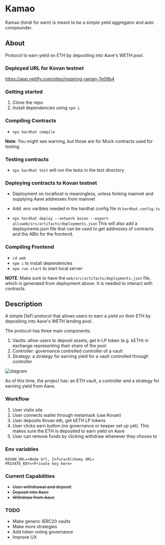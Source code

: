 # Kamao

Kamao (hindi for earn) is meant to be a simple yield aggregator and auto compounder.

## About
Protocol to earn yield on ETH by depositing into Aave's WETH pool. 

### Deployed URL for Kovan testnet
https://app.netlify.com/sites/inspiring-raman-7e09b4

### Getting started
1. Clone the repo
2. Install dependencies using `npm i`

### Compiling Contracts
* `npx hardhat compile`

**Note**: You might see warning, but those are for Mock contracts used for testing.

### Testing contracts
* `npx hardhat test` will run the tests in the test directory

### Deploying contracts to Kovan testnet
* Deployment on localhost is meaningless, unless forking mainnet and supplying Aave addresses from mainnet
* Add .env varibles needed in the hardhat config file in `hardhat.config.ts`

* `npx hardhat deploy --network kovan --export-all=web/src/artifacts/deployments.json`
This will also add a deployments.json file that can be used to get addresses of contracts and the ABIs for 
the frontend.

### Compiling Frontend
* `cd web`
* `npm i` to install dependencies
* `npm run start` to start local server

**NOTE**: Make sure to have the `web/src/artifacts/deployments.json` file, which is generated from deployment above. It is
needed to interact with contracts.


## Description
A simple DeFi protocol that allows users to earn a yield on their ETH by depositing into Aave's WETH 
lending pool. 

The protocol has three main components:
1. Vaults: allow users to deposit assets, get k-LP token (e.g. kETH) in exchange representing their share of the pool
2. Controller: governance controlled controller of a vault
3. Strategy: a strategy for earning yield for a vault controlled through controller

![diagram](https://user-images.githubusercontent.com/84708985/143611581-6016c9d7-a83f-4f888d-10ca2643bf62.jpg)

As of this time, the project has: an ETH vault, a controller and a strategy for earning yield from Aave.

### Workflow
1. User visits site
2. User connects wallet through metamask (use Kovan)
3. User deposits Kovan eth, get kETH LP tokens
4. User clicks earn button (no governance or keeper set up yet). This makes sure the ETH is deposited to 
earn yield on Aave
5. User can remove funds by clicking withdraw whenever they choose to

### Env variables
```
KOVAN_URL=<Node Url, Infura/Alchemy URL>
PRIVATE_KEY=<Private key here>
```

### Current Capabilities
* ~~User withdrawal and deposit~~
* ~~Deposit into Aave~~
* ~~Withdraw from Aave~~

### TODO
* Make generic IERC20 vaults
* Make more strategies
* Add token voting governance
* Improve UX

